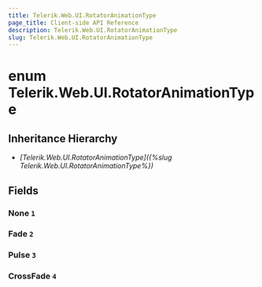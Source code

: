 ```yaml
---
title: Telerik.Web.UI.RotatorAnimationType
page_title: Client-side API Reference
description: Telerik.Web.UI.RotatorAnimationType
slug: Telerik.Web.UI.RotatorAnimationType
---
```


# enum Telerik.Web.UI.RotatorAnimationType

## Inheritance Hierarchy

* *[Telerik.Web.UI.RotatorAnimationType]({%slug Telerik.Web.UI.RotatorAnimationType%})*

## Fields

### None `1`

### Fade `2`

### Pulse `3`

### CrossFade `4`


